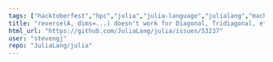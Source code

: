```yaml
---
tags: ["hacktoberfest","hpc","julia","julia-language","julialang","machine-learning","numerical","programming-language","science","scientific"]
title: "reverse(A, dims=...) doesn't work for Diagonal, Tridiagonal, etcetera"
html_url: "https://github.com/JuliaLang/julia/issues/53237"
user: "stevengj"
repo: "JuliaLang/julia"
---
```


